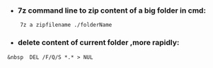  * <h3> 7z command line to zip content of a big folder in cmd:</h3> 
 ```     7z a zipfilename ./folderName ```
 
 * <h3>  delete content of current folder ,more rapidly:</h3>
``` &nbsp  DEL /F/Q/S *.* > NUL ``` 
